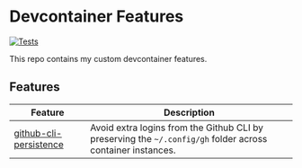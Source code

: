 # Devcontainer Features

[![Tests](https://github.com/joshuanianji/devcontainer-features/actions/workflows/test.yaml/badge.svg)](https://github.com/joshuanianji/devcontainer-features/actions/workflows/test.yaml)

This repo contains my custom devcontainer features.

## Features

| Feature                                                | Description                                                                                                |
| ------------------------------------------------------ | ---------------------------------------------------------------------------------------------------------- |
| [github-cli-persistence](./src/github-cli-persistence) | Avoid extra logins from the Github CLI by preserving the `~/.config/gh` folder across container instances. |

